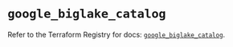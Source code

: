# `google_biglake_catalog`

Refer to the Terraform Registry for docs: [`google_biglake_catalog`](https://registry.terraform.io/providers/hashicorp/google/6.18.1/docs/resources/biglake_catalog).
